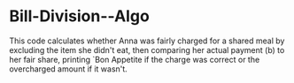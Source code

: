 # Bill-Division--Algo

This code calculates whether Anna was fairly charged for a shared meal by excluding the item she didn't eat, then comparing her actual payment (b) to her fair share, printing `Bon Appetite if the charge was correct or the overcharged amount if it wasn't.
